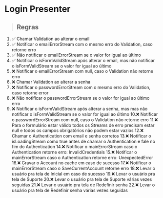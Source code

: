 # Login Presenter

> ## Regras
1. ✅ Chamar Validation ao alterar o email
2. ✅ Notificar o emailErrorStream com o mesmo erro do Validation, caso retorne erro
3. ✅ Não notificar o emailErrorStream se o valor for igual ao último
4. ✅ Notificar o isFormValidStream após alterar o email, mas não notificar o isFormValidStream se o valor for igual ao último
5. ❌ Notificar o emailErrorStream com null, caso o Validation não retorne erro
6. ❌ Chamar Validation ao alterar a senha
7. ❌ Notificar o passwordErrorStream com o mesmo erro do Validation, caso retorne error
8. ❌ Não notificar o passwordErrorStream se o valor for igual ao último erro
9. ❌ Notificar o isFormValidStream após alterar a senha, mas mas não notificar o isFormValidStream se o valor for igual ao último
10.❌ Notificar o passwordErrorStream com null, caso o Validation não retorne erro
11.❌ Para o formulário estar válido todos os Streams de erro precisam estar null e todos os campos obrigatórios não podem estar vazios
12.❌ Chamar o Authentication com email e senha corretos
13.❌ Notificar o isLoadingStream como true antes de chamar o Authentication e fale no fim do Authentication
14.❌ Notificar o mainErrorStream caso o Authentication retorne erro: InvalidCredentials 
15.❌ Notificar o mainErrorStream caso o Authentication retorne erro: UnexpectedError
16.❌ Gravar o Account no cache em caso de sucesso
17.❌ Notificar o mainErrorStream caso o SaveCurrentAccount retorne erro
18.❌ Levar o usuário pra tela de Inicial em caso de sucesso
19.❌ Levar o usuário pra tela de Suporte
20.❌ Levar o usuário pra tela de Suporte várias vezes seguidas
21.❌ Levar o usuário pra tela de Redefinir senha
22.❌ Levar o usuário pra tela de Redefinir senha várias vezes seguidas